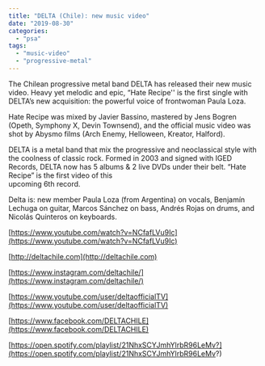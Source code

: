 ```yaml
---
title: "DELTA (Chile): new music video"
date: "2019-08-30"
categories: 
  - "psa"
tags: 
  - "music-video"
  - "progressive-metal"
---
```


The Chilean progressive metal band DELTA has released their new music video. Heavy yet melodic and epic, “Hate Recipe'' is the first single with DELTA’s new acquisition: the powerful voice of frontwoman Paula Loza.   
  
Hate Recipe was mixed by Javier Bassino, mastered by Jens Bogren  
(Opeth, Symphony X, Devin Townsend), and the official music video was shot by Abysmo films (Arch Enemy, Helloween, Kreator, Halford).  
  
DELTA is a metal band that mix the progressive and neoclassical style with the coolness of classic rock. Formed in 2003 and signed with IGED Records, DELTA now has 5 albums & 2 live DVDs under their belt. “Hate Recipe” is the first video of this  
upcoming 6th record.  
  
Delta is: new member Paula Loza (from Argentina) on vocals, Benjamín Lechuga on guitar, Marcos Sánchez on bass, Andrés Rojas on drums, and Nicolás Quinteros on keyboards.  
  
[https://www.youtube.com/watch?v=NCfafLVu9Ic](https://www.youtube.com/watch?v=NCfafLVu9Ic)

[http://deltachile.com](http://deltachile.com)

[https://www.instagram.com/deltachile/](https://www.instagram.com/deltachile/)

[https://www.youtube.com/user/deltaofficialTV](https://www.youtube.com/user/deltaofficialTV)

[https://www.facebook.com/DELTACHILE](https://www.facebook.com/DELTACHILE)

[https://open.spotify.com/playlist/21NhxSCYJmhYlrbR96LeMv?](https://open.spotify.com/playlist/21NhxSCYJmhYlrbR96LeMv?)
